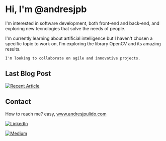 # Hi, I'm @andresjpb

I'm interested in software development, both front-end and back-end, and exploring new tecnologies that solve the needs of people.

I'm currently learning about artificial intelligence but I haven't chosen a specific topic to work on, I'm exploring the library OpenCV and its amazing results.

```
I'm looking to collaborate on agile and innovative projects.
```

## Last Blog Post

<a target="_blank" href="https://github-readme-medium-recent-article.vercel.app/medium/@andresjpulido/0"><img src="https://github-readme-medium-recent-article.vercel.app/medium/@andresjpulido/0" alt="Recent Article"> </a>


## Contact

How to reach me? easy, www.andresjpulido.com
 
[![LinkedIn](https://img.shields.io/badge/LinkedIn-0077B5?style=for-the-badge&logo=linkedin&logoColor=white)](https://twitter.com/intent/tweet?text=Wow:&url=https://www.linkedin.com/in/andresjpulido/)
 

[![Medium](https://img.shields.io/badge/Medium-12100E?style=for-the-badge&logo=medium&logoColor=white)](https://twitter.com/intent/tweet?text=Wow:&url=https://medium.com/@andresjpulido)

 
